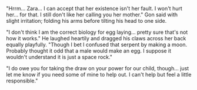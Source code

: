 "Hrrm... Zara... I can accept that her existence isn't her fault. I won't hurt her... for that. I still don't like her calling you her mother." Gon said with slight irritation; folding his arms before tilting his head to one side.

"I don't think I am the correct biology for egg laying... pretty sure that's not how it works." He laughed heartily and dragged his claws across her back equally playfully. "Though I bet I confused that serpent by making a moon. Probably thought it odd that a male would make an egg. I suppose it wouldn't understand it is just a space rock."

"I do owe you for taking the draw on your power for our child, though... just let me know if you need some of mine to help out. I can't help but feel a little responsible."